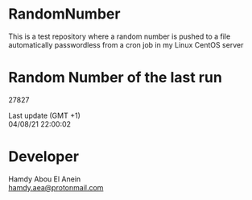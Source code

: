 # RandomNumber    
This is a test repository where a random number is pushed to a file automatically passwordless from a cron job in my Linux CentOS server    
# Random Number of the last run   
27827
      
Last update (GMT +1)    
04/08/21 22:00:02
# Developer    
Hamdy Abou El Anein   
hamdy.aea@protonmail.com
